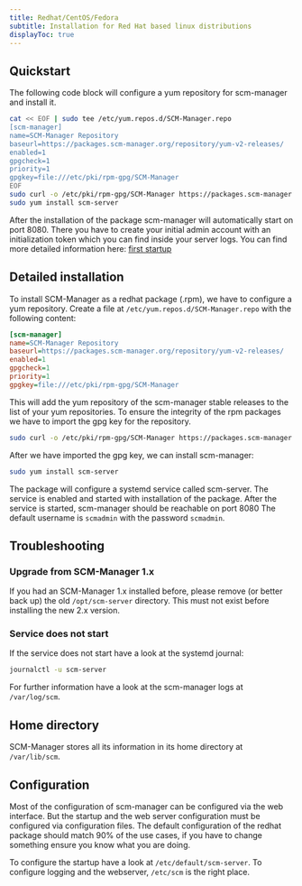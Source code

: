 ```yaml
---
title: Redhat/CentOS/Fedora
subtitle: Installation for Red Hat based linux distributions
displayToc: true
---
```


## Quickstart

The following code block will configure a yum repository for scm-manager and install it.

```bash
cat << EOF | sudo tee /etc/yum.repos.d/SCM-Manager.repo
[scm-manager]
name=SCM-Manager Repository
baseurl=https://packages.scm-manager.org/repository/yum-v2-releases/
enabled=1
gpgcheck=1
priority=1
gpgkey=file:///etc/pki/rpm-gpg/SCM-Manager
EOF
sudo curl -o /etc/pki/rpm-gpg/SCM-Manager https://packages.scm-manager.org/repository/keys/gpg/oss-cloudogu-com.pub
sudo yum install scm-server
```

After the installation of the package scm-manager will automatically start on port 8080.
There you have to create your initial admin account with an initialization token which you can find inside your server logs.
You can find more detailed information here: [first startup](https://scm-manager.org/docs/latest/en/first-startup/)

## Detailed installation

To install SCM-Manager as a redhat package (.rpm), we have to configure a yum repository.
Create a file at `/etc/yum.repos.d/SCM-Manager.repo` with the following content:

```ini
[scm-manager]
name=SCM-Manager Repository
baseurl=https://packages.scm-manager.org/repository/yum-v2-releases/
enabled=1
gpgcheck=1
priority=1
gpgkey=file:///etc/pki/rpm-gpg/SCM-Manager
```

This will add the yum repository of the scm-manager stable releases to the list of your yum repositories.
To ensure the integrity of the rpm packages we have to import the gpg key for the repository.

```bash
sudo curl -o /etc/pki/rpm-gpg/SCM-Manager https://packages.scm-manager.org/repository/keys/gpg/oss-cloudogu-com.pub
```

After we have imported the gpg key, we can install scm-manager:

```bash
sudo yum install scm-server
```

The package will configure a systemd service called scm-server.
The service is enabled and started with installation of the package.
After the service is started, scm-manager should be reachable on port 8080
The default username is `scmadmin` with the password `scmadmin`.

## Troubleshooting

### Upgrade from SCM-Manager 1.x

If you had an SCM-Manager 1.x installed before, please remove (or better back up) the old `/opt/scm-server` directory. This must not exist before installing the new 2.x version.

### Service does not start

If the service does not start have a look at the systemd journal:

```bash
journalctl -u scm-server
```

For further information have a look at the scm-manager logs at `/var/log/scm`.

## Home directory

SCM-Manager stores all its information in its home directory at `/var/lib/scm`.

## Configuration

Most of the configuration of scm-manager can be configured via the web interface.
But the startup and the web server configuration must be configured via configuration files.
The default configuration of the redhat package should match 90% of the use cases,
if you have to change something ensure you know what you are doing.

To configure the startup have a look at `/etc/default/scm-server`.
To configure logging and the webserver, `/etc/scm` is the right place.
